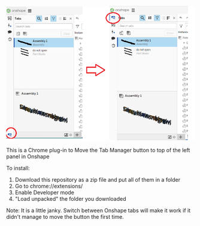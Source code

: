 ![Screenshot](what-does-it-do.png)

This is a Chrome plug-in to Move the Tab Manager button to top of the left panel in Onshape

To install:

1. Download this repository as a zip file and put all of them in a folder
2. Go to chrome://extensions/
3. Enable Developer mode
4. "Load unpacked" the folder you downloaded

Note: It is a little janky. Switch between Onshape tabs will make it work if it didn't manage to move the button the first time. 
